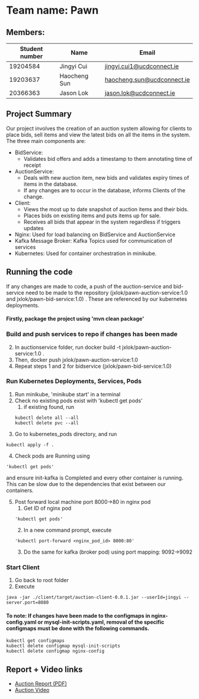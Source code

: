 # Team name: Pawn
## Members:
| Student number | Name         | Email                      |
|----------------|--------------|----------------------------|
| 19204584   | Jingyi Cui   | jingyi.cui1@ucdconnect.ie  |
| 19203637          | Haocheng Sun | haocheng.sun@ucdconnect.ie |
| 20366363       | Jason Lok    | jason.lok@ucdconnect.ie    |

## Project Summary
Our project involves the creation of an auction system allowing for clients 
to place bids, sell items and view the latest bids on all the items in the system.
The three main components are:
- BidService: 
  - Validates bid offers and adds a timestamp to them annotating time of receipt
- AuctionService: 
  - Deals with new auction item, new bids and validates expiry times of items in
  the database. 
  - If any changes are to occur in the database, informs Clients of the change.
- Client: 
  - Views the most up to date snapshot of auction items and their bids. 
  - Places bids on existing items and puts items up for sale.
  - Receives all bids that appear in the system regardless if triggers updates
- Nginx: Used for load balancing on BidService and AuctionService
- Kafka Message Broker: Kafka Topics used for communication of services
- Kubernetes: Used for container orchestration in minikube.

## Running the code
If any changes are made to code, a push of the auction-service and bid-service need to be made to the repository (jxlok/pawn-auction-service:1.0 and jxlok/pawn-bid-service:1.0)
. These are referenced by our kubernetes deployments.

#### Firstly, package the project using 'mvn clean package'

### Build and push services to repo if changes has been made
2. In auctionservice folder, run docker build -t jxlok/pawn-auction-service:1.0 .
3. Then, docker push jxlok/pawn-auction-service:1.0
4. Repeat steps 1 and 2 for bidservice (jxlok/pawn-bid-service:1.0)

### Run Kubernetes Deployments, Services, Pods
1. Run minikube, 'minikube start' in a terminal
2. Check no existing pods exist with 'kubectl get pods'
   1. if existing found, run
   ```
   kubectl delete all --all
   kubectl delete pvc --all
   ```
3. Go to kubernetes_pods directory, and run 
```
kubectl apply -f .
```
4. Check pods are Running using 
```
'kubectl get pods' 
```
and ensure init-kafka is Completed and every other container is running. This can be slow due to the dependencies that exist between our containers.

5. Post forward local machine port 8000->80 in nginx pod
    1. Get ID of nginx pod
   ```
   'kubectl get pods'
   ```
   2. In a new command prompt, execute 
   ```
   'kubectl port-forward <nginx_pod_id> 8000:80'
   ```
   3. Do the same for kafka (broker pod) using port mapping: 9092->9092

### Start Client
1. Go back to root folder
2. Execute 
```
java -jar ./client/target/auction-client-0.0.1.jar --userId=jingyi --server.port=8080
```

#### To note: If changes have been made to the configmaps in nginx-config.yaml or mysql-init-scripts.yaml, removal of the specific configmaps must be done with the following commands.
   ```
kubectl get configmaps
kubectl delete configmap mysql-init-scripts
kubectl delete configmap nginx-config
   ```

## Report + Video links
- [Auction Report (PDF)](./Distributed_Report_Pawn.pdf)
- [Auction Video](./Pawn-DistributedAuctionDemo.mp4)